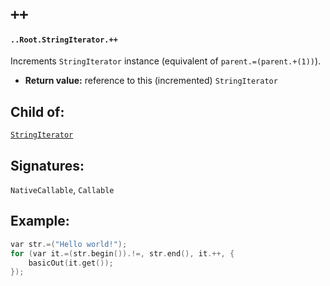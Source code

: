 # `++`

#### `..Root.StringIterator.++`

Increments `StringIterator` instance (equivalent of `parent.=(parent.+(1))`).

* **Return value:** reference to this (incremented) `StringIterator` 

## Child of:

[`StringIterator`](docs..Root.StringIterator.md)

## Signatures:

`NativeCallable`, `Callable`

## Example:

```c
var str.=("Hello world!");
for (var it.=(str.begin()).!=, str.end(), it.++, {
    basicOut(it.get());
});
```